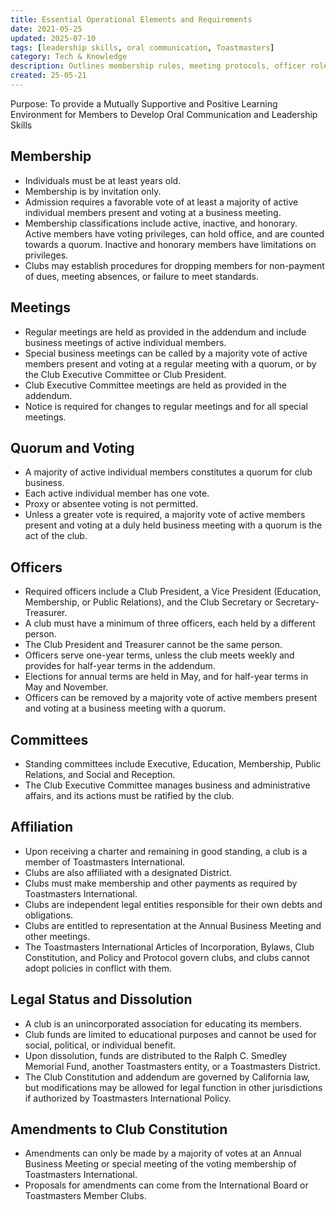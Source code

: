 ```yaml
---
title: Essential Operational Elements and Requirements
date: 2021-05-25
updated: 2025-07-10
tags: [leadership skills, oral communication, Toastmasters]
category: Tech & Knowledge
description: Outlines membership rules, meeting protocols, officer roles, and affiliations for clubs within Toastmasters International, emphasizing oral communication and leadership skills development. Additionally, it covers legal status, financial rules, and amendment procedures for club constitutions.
created: 25-05-21
---
```


Purpose: To provide a Mutually Supportive and Positive Learning Environment for Members to Develop Oral Communication and Leadership Skills

## Membership

- Individuals must be at least years old.
- Membership is by invitation only.
- Admission requires a favorable vote of at least a majority of active individual members present and voting at a business meeting.
- Membership classifications include active, inactive, and honorary. Active members have voting privileges, can hold office, and are counted towards a quorum. Inactive and honorary members have limitations on privileges.
- Clubs may establish procedures for dropping members for non-payment of dues, meeting absences, or failure to meet standards.

## Meetings

- Regular meetings are held as provided in the addendum and include business meetings of active individual members.
- Special business meetings can be called by a majority vote of active members present and voting at a regular meeting with a quorum, or by the Club Executive Committee or Club President.
- Club Executive Committee meetings are held as provided in the addendum.
- Notice is required for changes to regular meetings and for all special meetings.

## Quorum and Voting

 - A majority of active individual members constitutes a quorum for club business.
 - Each active individual member has one vote.
 - Proxy or absentee voting is not permitted.
 - Unless a greater vote is required, a majority vote of active members present and voting at a duly held business meeting with a quorum is the act of the club.

## Officers

- Required officers include a Club President, a Vice President (Education, Membership, or Public Relations), and the Club Secretary or Secretary-Treasurer.
- A club must have a minimum of three officers, each held by a different person.
- The Club President and Treasurer cannot be the same person.
- Officers serve one-year terms, unless the club meets weekly and provides for half-year terms in the addendum.
- Elections for annual terms are held in May, and for half-year terms in May and November.
- Officers can be removed by a majority vote of active members present and voting at a business meeting with a quorum.

## Committees

- Standing committees include Executive, Education, Membership, Public Relations, and Social and Reception.
- The Club Executive Committee manages business and administrative affairs, and its actions must be ratified by the club.

## Affiliation

- Upon receiving a charter and remaining in good standing, a club is a member of Toastmasters International.
- Clubs are also affiliated with a designated District.
- Clubs must make membership and other payments as required by Toastmasters International.
- Clubs are independent legal entities responsible for their own debts and obligations.
- Clubs are entitled to representation at the Annual Business Meeting and other meetings.
- The Toastmasters International Articles of Incorporation, Bylaws, Club Constitution, and Policy and Protocol govern clubs, and clubs cannot adopt policies in conflict with them.

## Legal Status and Dissolution

- A club is an unincorporated association for educating its members.
- Club funds are limited to educational purposes and cannot be used for social, political, or individual benefit.
- Upon dissolution, funds are distributed to the Ralph C. Smedley Memorial Fund, another Toastmasters entity, or a Toastmasters District.
- The Club Constitution and addendum are governed by California law, but modifications may be allowed for legal function in other jurisdictions if authorized by Toastmasters International Policy.

## Amendments to Club Constitution

- Amendments can only be made by a majority of votes at an Annual Business Meeting or special meeting of the voting membership of Toastmasters International.
- Proposals for amendments can come from the International Board or Toastmasters Member Clubs.
